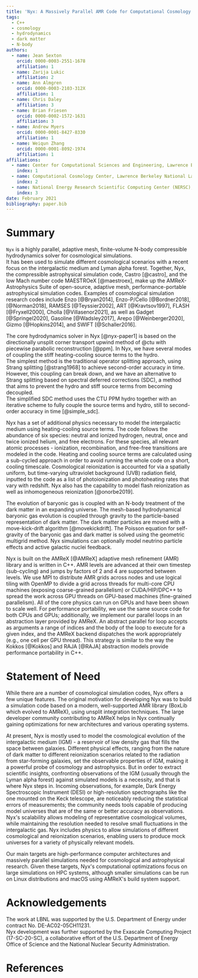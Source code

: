 ```yaml
---
title: 'Nyx: A Massively Parallel AMR Code for Computational Cosmology'
tags:
  - C++
  - cosmology
  - hydrodynamics
  - dark matter
  - N-body
authors:
  - name: Jean Sexton
    orcid: 0000-0003-2551-1678
    affiliation: 1
  - name: Zarija Lukic
    affiliation: 2
  - name: Ann Almgren
    orcid: 0000-0003-2103-312X
    affiliation: 1
  - name: Chris Daley
    affiliation: 3
  - name: Brian Friesen
    orcid: 0000-0002-1572-1631
    affiliation: 3
  - name: Andrew Myers
    orcid: 0000-0001-8427-8330
    affiliation: 1
  - name: Weiqun Zhang
    orcid: 0000-0001-8092-1974
    affiliation: 1
affiliations:
  - name: Center for Computational Sciences and Engineering, Lawrence Berkeley National Laboratory
    index: 1
  - name: Computational Cosmology Center, Lawrence Berkeley National Laboratory
    index: 2
  - name: National Energy Research Scientific Computing Center (NERSC), Berkeley, CA, USA
    index: 3
date: February 2021
bibliography: paper.bib
---
```


# Summary
``Nyx`` is a highly parallel, adaptive mesh, finite-volume 
N-body compressible hydrodynamics solver for cosmological simulations.  
It has been used to simulate different cosmological scenarios with
a recent focus on the intergalactic medium and Lyman alpha forest.
Together, Nyx, the compressible astrophysical simulation code, Castro [@castro], 
and the low Mach number code MAESTROeX [@maestroex], make up the
AMReX-Astrophysics Suite of open-source, adaptive mesh, performance-portable 
astrophysical simulation codes.
Examples of cosmological simulation research codes include Enzo [@Bryan2014], Enzo-P/Cello [@Bordner2018],[@Norman2018], RAMSES [@Teyssier2002], ART [@Kravtsov1997],
FLASH [@Fryxell2000], Cholla [@Villasenor2021], as well as Gadget [@Springel2020], Gasoline [@Wadsley2017], Arepo [@Weinberger2020], Gizmo [@Hopkins2014], and SWIFT [@Schaller2016].

The core hydrodynamics solver in Nyx [@nyx-paper1] is based on the
directionally unsplit corner transport upwind method of @ctu with
piecewise parabolic reconstruction [@ppm].  In Nyx, we have
several modes of coupling the stiff heating-cooling source terms to the hydro.  
The simplest method is the traditional operator splitting approach, 
using Strang splitting [@strang1968] to achieve second-order accuracy in time. However,
this coupling can break down, and we have an alternative to Strang splitting
based on spectral deferred corrections (SDC), a method
that aims to prevent the hydro and stiff source terms from becoming decoupled.  
The simplified SDC method uses the CTU PPM hydro together with an
iterative scheme to fully couple the source terms and hydro, still to
second-order accuracy in time [@simple_sdc].

Nyx has a set of additional physics necessary to model the intergalactic medium
using heating-cooling source terms.
The code follows the abundance of six species: neutral and ionized hydrogen,
neutral, once and twice ionized helium, and free electrons. For these species,
all relevant atomic processes - ionization, recombination, and free-free transitions are
modeled in the code. Heating and cooling source terms are calculated using
a sub-cycled approach in order to avoid running the whole code on a short, cooling timescale.
Cosmological reionization is accounted for via a spatially uniform,
but time-varying ultraviolet background (UVB) radiation field,
inputted to the code as a list of photoionization and photoheating
rates that vary with redshift. Nyx also has the capability to model flash reionization
as well as inhomogeneous reionization [@onorbe2019].

The evolution of baryonic gas is coupled with an N-body treatment of the dark
matter in an expanding universe. The mesh-based hydrodynamical baryonic gas
evolution is coupled through gravity to the particle-based representation of
dark matter. The dark matter particles are moved with a move-kick-drift algorithm
[@movekickdrift]. The Poisson equation for self-gravity of the baryonic gas and dark
matter is solved using the geometric multigrid method. Nyx simulations can optionally
model neutrino particle effects and active galactic nuclei feedback.

Nyx is built on the AMReX [@AMReX] adaptive mesh refinement (AMR)
library and is written in C++.
AMR levels are advanced at their own timestep (sub-cycling)
and jumps by factors of 2 and 4 are supported between levels.  We use
MPI to distribute AMR grids across nodes and use logical tiling with
OpenMP to divide a grid across threads for multi-core CPU machines
(exposing coarse-grained parallelism) or CUDA/HIP/DPC++ to spread the work across
GPU threads on GPU-based machines (fine-grained parallelism).  All of
the core physics can run on GPUs and have been shown to scale well.
For performance portability, we use the same source code
for both CPUs and GPUs; additionally, we implement our parallel loops
in an abstraction
layer provided by AMReX. An abstract parallel for loop accepts as arguments
a range of indices and the body of the loop to execute for a given index,
and the AMReX backend dispatches the work appropriately (e.g., one cell per
GPU thread). This strategy is similar to the way the Kokkos [@Kokkos] and
RAJA [@RAJA] abstraction models provide performance portability in C++.

# Statement of Need

While there are a number of cosmological simulation codes, Nyx
offers a few unique features.  The original motivation for developing
Nyx was to build a simulation code based on a modern,
well-supported AMR library (BoxLib which evolved to AMReX), using
unsplit integration techniques.
The large developer community contributing to AMReX
helps in Nyx continually gaining optimizations for new architectures
and various operating systems.

At present, Nyx is mostly used to model the cosmological evolution of the
intergalactic medium (IGM) - a reservoir of low density gas that fills the space
between galaxies. Different physical effects, ranging from the nature of
dark matter to different reionization scenarios related to the radiation
from star-forming galaxies, set the observable
properties of IGM, making it a powerful probe of cosmology and astrophysics.
But in order to extract scientific insights, confronting observations of 
the IGM (usually through the Lyman alpha forest) against simulated models is a necessity, and that is where Nyx steps in.
Incoming observations, for example, Dark Energy Spectroscopic Instrument (DESI) or
high-resolution spectrographs like the one mounted on the Keck telescope, are noticeably
reducing the statistical errors of measurements; the community needs tools
capable of producing model universes that are of the same or better accuracy as observations.
Nyx's scalability allows modeling of
representative cosmological volumes, while maintaining the resolution needed
to resolve small fluctuations in the intergalactic gas. Nyx includes physics to allow simulations
of different cosmological and reionization scenarios, enabling users to produce
mock universes for a variety of physically relevant models.

Our main targets are high-performance computer architectures and massively parallel simulations 
needed for cosmological and astrophysical research.
Given these targets, Nyx's computational optimizations focus on large simulations on HPC systems,
although smaller simulations can be run on Linux distributions and macOS using AMReX's
build system support.


# Acknowledgements

The work at LBNL was supported by the U.S. Department of Energy
under contract No. DE-AC02-05CH11231.   
Nyx development was further supported by
the Exascale Computing Project (17-SC-20-SC), a collaborative effort
of the U.S. Department of Energy Office of Science and the National
Nuclear Security Administration.  

# References

